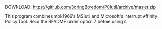 DOWNLOAD: https://github.com/BoringBoredom/PCIutil/archive/master.zip

This program combines mbk1969's MSIutil and Microsoft's Interrupt Affinity Policy Tool. Read the README under option 7 before using it.
